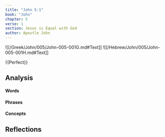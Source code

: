 ```yaml
---
title: "John 5:1"
book: "John"
chapter: 5
verse: 1
section: Jesus is Equal with God
author: Apostle John
---
```

![[/Greek/John/005/John-005-001G.md#Text]]
![[/Hebrew/John/005/John-005-001H.md#Text]]

{{Perfect}}

## Analysis

#### Words

#### Phrases

#### Concepts

## Reflections
